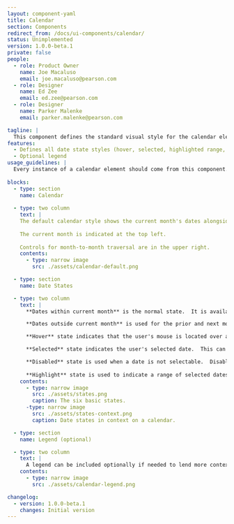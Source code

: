 ```yaml
---
layout: component-yaml
title: Calendar
section: Components
redirect_from: /docs/ui-components/calendar/
status: Unimplemented
version: 1.0.0-beta.1
private: false
people:
  - role: Product Owner
    name: Joe Macaluso
    email: joe.macaluso@pearson.com
  - role: Designer
    name: Ed Zee
    email: ed.zee@pearson.com
  - role: Designer
    name: Parker Malenke
    email: parker.malenke@pearson.com

tagline: |
  This component defines the standard visual style for the calendar element.
features:
  - Defines all date state styles (hover, selected, highlighted range, disabled)
  - Optional legend
usage_guidelines: |
  Every instance of a calendar element should come from this component.
  
blocks:
  - type: section
    name: Calendar
    
  - type: two column
    text: |
    The default calendar style shows the current month's dates alongside the prior and next months' dates in a single calendar month view.
    
    The current month is indicated at the top left.
    
    Controls for month-to-month traversal are in the upper right.
    contents:
      - type: narrow image
        src: ./assets/calendar-default.png

  - type: section
    name: Date States

  - type: two column
    text: |
      **Dates within current month** is the normal state.  It is available for user interaction.

      **Dates outside current month** is used for the prior and next months' dates that fit within the current single month calendar view.

      **Hover** state indicates that the user's mouse is located over a selectable date.  This can be applied to dates both outside and within the current month.

      **Selected** state indicates the user's selected date.  This can be applied to dates both outside and within the current month.

      **Disabled** state is used when a date is not selectable.  Disabled dates also cannot incur a hover state.
      
      **Highlight** state is used to indicate a range of selected dates.
    contents:
      - type: narrow image
        src: ./assets/states.png
        caption: The six basic states.
      -type: narrow image
        src: ./assets/states-context.png
        caption: Date states in context on a calendar.

  - type: section
    name: Legend (optional)

  - type: two column
    text: |
      A legend can be included optionally if needed to lend more context to one of the states.
    contents:
      - type: narrow image
        src: ./assets/calendar-legend.png

changelog:
  - version: 1.0.0-beta.1
    changes: Initial version
---
```

